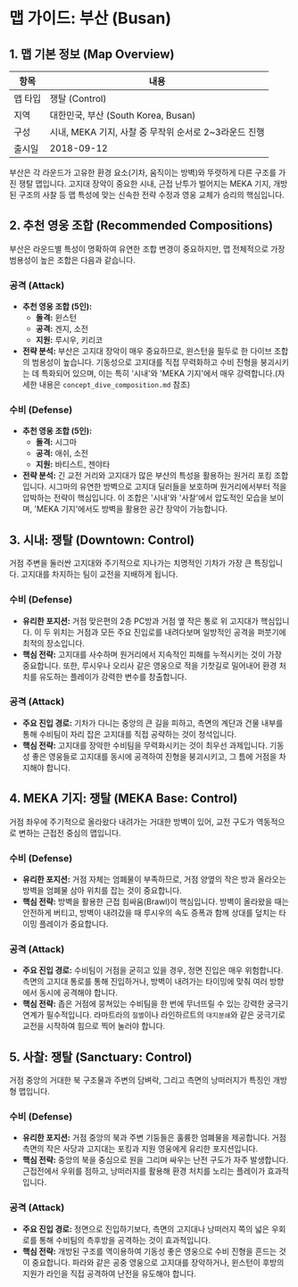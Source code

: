 # 맵 가이드: 부산 (Busan)

## 1. 맵 기본 정보 (Map Overview)

| 항목    | 내용                                                  |
| ------- | ----------------------------------------------------- |
| 맵 타입 | 쟁탈 (Control)                                        |
| 지역    | 대한민국, 부산 (South Korea, Busan)                   |
| 구성    | 시내, MEKA 기지, 사찰 중 무작위 순서로 2~3라운드 진행 |
| 출시일  | 2018-09-12                                            |

부산은 각 라운드가 고유한 환경 요소(기차, 움직이는 방벽)와 뚜렷하게 다른 구조를 가진 쟁탈 맵입니다. 고지대 장악이 중요한 시내, 근접 난투가 벌어지는 MEKA 기지, 개방된 구조의 사찰 등 맵 특성에 맞는 신속한 전략 수정과 영웅 교체가 승리의 핵심입니다.

## 2. 추천 영웅 조합 (Recommended Compositions)

부산은 라운드별 특성이 명확하여 유연한 조합 변경이 중요하지만, 맵 전체적으로 가장 범용성이 높은 조합은 다음과 같습니다.

### 공격 (Attack)

- **추천 영웅 조합 (5인):**
  - **돌격:** 윈스턴
  - **공격:** 겐지, 소전
  - **지원:** 루시우, 키리코
- **전략 분석:** 부산은 고지대 장악이 매우 중요하므로, 윈스턴을 필두로 한 다이브 조합의 범용성이 높습니다. 기동성으로 고지대를 직접 무력화하고 수비 진형을 붕괴시키는 데 특화되어 있으며, 이는 특히 '시내'와 'MEKA 기지'에서 매우 강력합니다.(자세한 내용은 `concept_dive_composition.md` 참조)

### 수비 (Defense)

- **추천 영웅 조합 (5인):**
  - **돌격:** 시그마
  - **공격:** 애쉬, 소전
  - **지원:** 바티스트, 젠야타
- **전략 분석:** 긴 교전 거리와 고지대가 많은 부산의 특성을 활용하는 원거리 포킹 조합입니다. 시그마의 유연한 방벽으로 고지대 딜러들을 보호하며 원거리에서부터 적을 압박하는 전략이 핵심입니다. 이 조합은 '시내'와 '사찰'에서 압도적인 모습을 보이며, 'MEKA 기지'에서도 방벽을 활용한 공간 장악이 가능합니다.

## 3. 시내: 쟁탈 (Downtown: Control)

거점 주변을 둘러싼 고지대와 주기적으로 지나가는 치명적인 기차가 가장 큰 특징입니다. 고지대를 차지하는 팀이 교전을 지배하게 됩니다.

### 수비 (Defense)

- **유리한 포지션:** 거점 맞은편의 2층 PC방과 거점 옆 작은 통로 위 고지대가 핵심입니다. 이 두 위치는 거점과 모든 주요 진입로를 내려다보며 일방적인 공격을 퍼붓기에 최적의 장소입니다.
- **핵심 전략:** 고지대를 사수하며 원거리에서 지속적인 피해를 누적시키는 것이 가장 중요합니다. 또한, 루시우나 오리사 같은 영웅으로 적을 기찻길로 밀어내어 환경 처치를 유도하는 플레이가 강력한 변수를 창출합니다.

### 공격 (Attack)

- **주요 진입 경로:** 기차가 다니는 중앙의 큰 길을 피하고, 측면의 계단과 건물 내부를 통해 수비팀이 자리 잡은 고지대를 직접 공략하는 것이 정석입니다.
- **핵심 전략:** 고지대를 장악한 수비팀을 무력화시키는 것이 최우선 과제입니다. 기동성 좋은 영웅들로 고지대를 동시에 공격하여 진형을 붕괴시키고, 그 틈에 거점을 차지해야 합니다.

## 4. MEKA 기지: 쟁탈 (MEKA Base: Control)

거점 좌우에 주기적으로 올라왔다 내려가는 거대한 방벽이 있어, 교전 구도가 역동적으로 변하는 근접전 중심의 맵입니다.

### 수비 (Defense)

- **유리한 포지션:** 거점 자체는 엄폐물이 부족하므로, 거점 양옆의 작은 방과 올라오는 방벽을 엄폐물 삼아 위치를 잡는 것이 중요합니다.
- **핵심 전략:** 방벽을 활용한 근접 힘싸움(Brawl)이 핵심입니다. 방벽이 올라왔을 때는 안전하게 버티고, 방벽이 내려갔을 때 루시우의 속도 증폭과 함께 상대를 덮치는 타이밍 플레이가 중요합니다.

### 공격 (Attack)

- **주요 진입 경로:** 수비팀이 거점을 굳히고 있을 경우, 정면 진입은 매우 위험합니다. 측면의 고지대 통로를 통해 진입하거나, 방벽이 내려가는 타이밍에 맞춰 여러 방향에서 동시에 공격해야 합니다.
- **핵심 전략:** 좁은 거점에 뭉쳐있는 수비팀을 한 번에 무너뜨릴 수 있는 강력한 궁극기 연계가 필수적입니다. 라마트라의 `절멸`이나 라인하르트의 `대지분쇄`와 같은 궁극기로 교전을 시작하여 힘으로 찍어 눌러야 합니다.

## 5. 사찰: 쟁탈 (Sanctuary: Control)

거점 중앙의 거대한 북 구조물과 주변의 담벼락, 그리고 측면의 낭떠러지가 특징인 개방형 맵입니다.

### 수비 (Defense)

- **유리한 포지션:** 거점 중앙의 북과 주변 기둥들은 훌륭한 엄폐물을 제공합니다. 거점 측면의 작은 사당과 고지대는 포킹과 지원 영웅에게 유리한 포지션입니다.
- **핵심 전략:** 중앙의 북을 중심으로 원을 그리며 싸우는 난전 구도가 자주 발생합니다. 근접전에서 우위를 점하고, 낭떠러지를 활용해 환경 처치를 노리는 플레이가 효과적입니다.

### 공격 (Attack)

- **주요 진입 경로:** 정면으로 진입하기보다, 측면의 고지대나 낭떠러지 쪽의 넓은 우회로를 통해 수비팀의 측후방을 공격하는 것이 효과적입니다.
- **핵심 전략:** 개방된 구조를 역이용하여 기동성 좋은 영웅으로 수비 진형을 흔드는 것이 중요합니다. 파라와 같은 공중 영웅으로 고지대를 장악하거나, 윈스턴이 후방의 지원가 라인을 직접 공격하여 난전을 유도해야 합니다.
